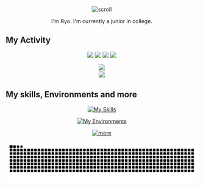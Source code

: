 <div align="center">
  
  ![scroll](https://typograssy.deno.dev/api?text=Hello%20World!!%20&bg=0d1116&l0=151b23&frame=ffffff&speed=100&comment=)
  
  I'm Ryo. I'm currently a junior in college.
</div>


## My Activity

<div align="center">
  
  ![](http://github-profile-summary-cards.vercel.app/api/cards/profile-details?username=ryonakagawa-1012&theme=discord_old_blurple)
  ![](http://github-profile-summary-cards.vercel.app/api/cards/most-commit-language?username=ryonakagawa-1012&theme=discord_old_blurple)
  ![](http://github-profile-summary-cards.vercel.app/api/cards/stats?username=ryonakagawa-1012&theme=discord_old_blurple)
  ![](http://github-profile-summary-cards.vercel.app/api/cards/productive-time?username=ryonakagawa-1012&theme=discord_old_blurple&utcOffset=8)
  
</div>

<div align="center">
  <a href="https://atcoder.jp/users/Xx_RYO_xX?contestType=algo">
    <img
      src="https://badgen.org/img/atcoder/Xx_RYO_xX/rating/algorithm?style=plastic"
      style="width:auto; height:50px;"
    />
  </a>
</div>

<div align="center">
  <a href="https://atcoder.jp/users/Xx_RYO_xX?contestType=heuristic">
    <img
      src="https://badgen.org/img/atcoder/Xx_RYO_xX/rating/heuristic?style=plastic"
      style="width:auto; height:50px;"
    />
  </a>
</div>

## My skills, Environments and more
<div align="center">
  
  [![My Skills](https://skillicons.dev/icons?i=c,python,java,html,css,javascript,md)](https://skillicons.dev)  
  
  [![My Environments](https://skillicons.dev/icons?i=git,github,docker,vscode,pycharm,idea,webstorm,matlab)](https://skillicons.dev)
  
  [![more](https://skillicons.dev/icons?i=discord,instagram,twitter,gmail)](https://skillicons.dev)
  
</div>

![](https://raw.githubusercontent.com/ryonakagawa-1012/ryonakagawa-1012/output/github-contribution-grid-snake.svg)